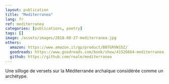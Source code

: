 ```yaml
---
layout: publication
title: "Mediterranea"
lang: fr
ref: mediterranea
categories: [publications, poetry]
tags: []
image: /assets/images/2018-08-27-mediterranea.jpg
others:
  amazon: https://www.amazon.it/gp/product/B07GRVW15Z/
  goodreads: https://www.goodreads.com/book/show/41526664-mediterranea
  github: https://github.com/reale/mediterranea
---
```


Une silloge de versets sur la Méditerranée archaïque considérée comme un archétype.
